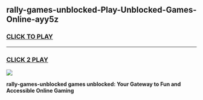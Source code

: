 
## rally-games-unblocked-Play-Unblocked-Games-Online-ayy5z
<h3>
<a href="https://premium76.site?title=rally-games-unblocked&ref=24A">CLICK TO PLAY</a></h3>
<hr>

<h3>
<a href="https://premium76.site?title=rally-games-unblocked&ref=24A">CLICK 2 PLAY</a>
  
</h3>

<a href="https://premium76.site?title=rally-games-unblocked&ref=24A"><img src="https://clearcache.store/games.png"></a>


**rally-games-unblocked games unblocked: Your Gateway to Fun and Accessible Online Gaming**
